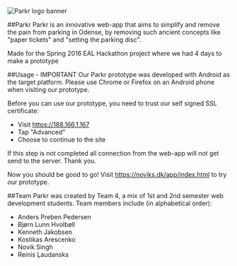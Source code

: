 ![Parkr logo banner](http://i.imgur.com/HPj6az7.png)

##Parkr
Parkr is an innovative web-app that aims to simplify and remove the pain from parking in Odense, by removing such ancient concepts like "paper tickets" and "setting the parking disc".

Made for the Spring 2016 EAL Hackathon project where we had 4 days to make a prototype

##Usage - IMPORTANT
Our Parkr prototype was developed with Android as the target platform. Please use Chrome or Firefox on an Android phone when visiting our prototype.

Before you can use our prototype, you need to trust our self signed SSL certificate:
+ Visit https://188.166.1.167 
+ Tap "Advanced"
+ Choose to continue to the site

If this step is not completed all connection from the web-app will not get send to the server. Thank you.

Now you should be good to go! Visit https://noviks.dk/app/index.html to try our prototype.

##Team
Parkr was created by Team 4, a mix of 1st and 2nd semester web development students. Team members include (in alphabetical order):

* Anders Preben Pedersen
* Bjørn Lunn Hvolbøll
* Kenneth Jakobsen
* Kostikas Arescenko
* Novik Singh
* Reinis Ļaudansks
